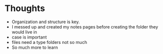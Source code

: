# Thoughts

+ Organization and structure is key.
+ I messed up and created my notes pages before creating the folder they would live in
+ case is important
+ files need a type folders not so much
+ So much more to learn
